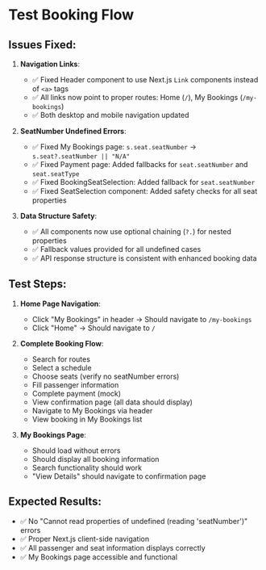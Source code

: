 # Test Booking Flow

## Issues Fixed:

1. **Navigation Links**:

   - ✅ Fixed Header component to use Next.js `Link` components instead of `<a>` tags
   - ✅ All links now point to proper routes: Home (`/`), My Bookings (`/my-bookings`)
   - ✅ Both desktop and mobile navigation updated

2. **SeatNumber Undefined Errors**:

   - ✅ Fixed My Bookings page: `s.seat.seatNumber` → `s.seat?.seatNumber || "N/A"`
   - ✅ Fixed Payment page: Added fallbacks for `seat.seatNumber` and `seat.seatType`
   - ✅ Fixed BookingSeatSelection: Added fallback for `seat.seatNumber`
   - ✅ Fixed SeatSelection component: Added safety checks for all seat properties

3. **Data Structure Safety**:
   - ✅ All components now use optional chaining (`?.`) for nested properties
   - ✅ Fallback values provided for all undefined cases
   - ✅ API response structure is consistent with enhanced booking data

## Test Steps:

1. **Home Page Navigation**:

   - Click "My Bookings" in header → Should navigate to `/my-bookings`
   - Click "Home" → Should navigate to `/`

2. **Complete Booking Flow**:

   - Search for routes
   - Select a schedule
   - Choose seats (verify no seatNumber errors)
   - Fill passenger information
   - Complete payment (mock)
   - View confirmation page (all data should display)
   - Navigate to My Bookings via header
   - View booking in My Bookings list

3. **My Bookings Page**:
   - Should load without errors
   - Should display all booking information
   - Search functionality should work
   - "View Details" should navigate to confirmation page

## Expected Results:

- ✅ No "Cannot read properties of undefined (reading 'seatNumber')" errors
- ✅ Proper Next.js client-side navigation
- ✅ All passenger and seat information displays correctly
- ✅ My Bookings page accessible and functional

